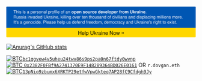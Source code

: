 [![Stand With Ukraine](https://raw.githubusercontent.com/vshymanskyy/StandWithUkraine/main/banner-personal-page.svg)](https://stand-with-ukraine.pp.ua)

[![Anurag's GitHub stats](https://github-readme-stats.vercel.app/api?username=rdovgan)](https://github.com/anuraghazra/github-readme-stats)

<a href="https://www.blockchain.com/btc/address/bc1qgvew4v5uheu24twv86s9ps2pa0n67ftdy0wvnp"><img src="https://upload.wikimedia.org/wikipedia/commons/thumb/4/46/Bitcoin.svg/1200px-Bitcoin.svg.png" alt="BTC" width="18"/>`bc1qgvew4v5uheu24twv86s9ps2pa0n67ftdy0wvnp`</a>
<br>
<a href="https://www.blockchain.com/ru/eth/address/0x2382F0FBf9A2741370E9F148289364BD026E0161"><img src="https://upload.wikimedia.org/wikipedia/commons/thumb/0/05/Ethereum_logo_2014.svg/1257px-Ethereum_logo_2014.svg.png" alt="BTC" height="18"/> `0x2382F0FBf9A2741370E9F148289364BD026E0161`</a> OR `r.dovgan.eth`
<br>
<a href="https://polkadot.subscan.io/account/13pNiq9zbumx6XRKTP29etfwVpwGkteq7AP28fC9Cfdgh9Jy"><img src="https://cryptologos.cc/logos/polkadot-new-dot-logo.png" alt="BTC" width="18"/>`13pNiq9zbumx6XRKTP29etfwVpwGkteq7AP28fC9Cfdgh9Jy`</a>
